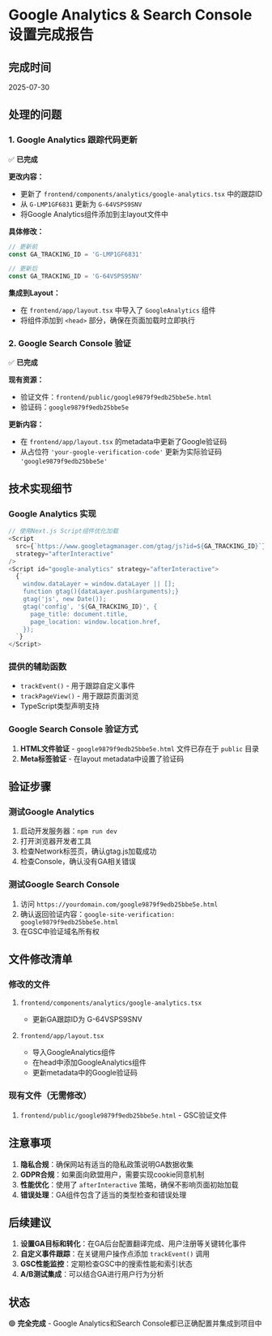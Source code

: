 # Google Analytics & Search Console 设置完成报告

## 完成时间
2025-07-30

## 处理的问题

### 1. Google Analytics 跟踪代码更新
✅ **已完成**

**更改内容：**
- 更新了 `frontend/components/analytics/google-analytics.tsx` 中的跟踪ID
- 从 `G-LMP1GF6831` 更新为 `G-64VSPS9SNV`
- 将Google Analytics组件添加到主layout文件中

**具体修改：**
```typescript
// 更新前
const GA_TRACKING_ID = 'G-LMP1GF6831'

// 更新后  
const GA_TRACKING_ID = 'G-64VSPS9SNV'
```

**集成到Layout：**
- 在 `frontend/app/layout.tsx` 中导入了 `GoogleAnalytics` 组件
- 将组件添加到 `<head>` 部分，确保在页面加载时立即执行

### 2. Google Search Console 验证
✅ **已完成**

**现有资源：**
- 验证文件：`frontend/public/google9879f9edb25bbe5e.html`
- 验证码：`google9879f9edb25bbe5e`

**更新内容：**
- 在 `frontend/app/layout.tsx` 的metadata中更新了Google验证码
- 从占位符 `'your-google-verification-code'` 更新为实际验证码 `'google9879f9edb25bbe5e'`

## 技术实现细节

### Google Analytics 实现
```typescript
// 使用Next.js Script组件优化加载
<Script
  src={`https://www.googletagmanager.com/gtag/js?id=${GA_TRACKING_ID}`}
  strategy="afterInteractive"
/>
<Script id="google-analytics" strategy="afterInteractive">
  {`
    window.dataLayer = window.dataLayer || [];
    function gtag(){dataLayer.push(arguments);}
    gtag('js', new Date());
    gtag('config', '${GA_TRACKING_ID}', {
      page_title: document.title,
      page_location: window.location.href,
    });
  `}
</Script>
```

### 提供的辅助函数
- `trackEvent()` - 用于跟踪自定义事件
- `trackPageView()` - 用于跟踪页面浏览
- TypeScript类型声明支持

### Google Search Console 验证方式
1. **HTML文件验证** - `google9879f9edb25bbe5e.html` 文件已存在于 `public` 目录
2. **Meta标签验证** - 在layout metadata中设置了验证码

## 验证步骤

### 测试Google Analytics
1. 启动开发服务器：`npm run dev`
2. 打开浏览器开发者工具
3. 检查Network标签页，确认gtag.js加载成功
4. 检查Console，确认没有GA相关错误

### 测试Google Search Console
1. 访问 `https://yourdomain.com/google9879f9edb25bbe5e.html`
2. 确认返回验证内容：`google-site-verification: google9879f9edb25bbe5e.html`
3. 在GSC中验证域名所有权

## 文件修改清单

### 修改的文件
1. `frontend/components/analytics/google-analytics.tsx`
   - 更新GA跟踪ID为 G-64VSPS9SNV

2. `frontend/app/layout.tsx`
   - 导入GoogleAnalytics组件
   - 在head中添加GoogleAnalytics组件
   - 更新metadata中的Google验证码

### 现有文件（无需修改）
1. `frontend/public/google9879f9edb25bbe5e.html` - GSC验证文件

## 注意事项

1. **隐私合规**：确保网站有适当的隐私政策说明GA数据收集
2. **GDPR合规**：如果面向欧盟用户，需要实现cookie同意机制
3. **性能优化**：使用了 `afterInteractive` 策略，确保不影响页面初始加载
4. **错误处理**：GA组件包含了适当的类型检查和错误处理

## 后续建议

1. **设置GA目标和转化**：在GA后台配置翻译完成、用户注册等关键转化事件
2. **自定义事件跟踪**：在关键用户操作点添加 `trackEvent()` 调用
3. **GSC性能监控**：定期检查GSC中的搜索性能和索引状态
4. **A/B测试集成**：可以结合GA进行用户行为分析

## 状态
🟢 **完全完成** - Google Analytics和Search Console都已正确配置并集成到项目中
